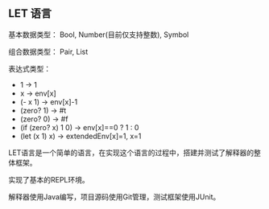 ## LET 语言

基本数据类型： Bool, Number(目前仅支持整数), Symbol

组合数据类型： Pair, List

表达式类型：

* 1 -> 1
* x -> env[x]
* (- x 1) -> env[x]-1
* (zero? 1) -> #t
* (zero? 0) -> #f
* (if (zero? x) 1 0) -> env[x]==0 ? 1 : 0
* (let (x 1) x) -> extendedEnv[x]=1, x=1

LET语言是一个简单的语言，在实现这个语言的过程中，搭建并测试了解释器的整体框架。

实现了基本的REPL环境。

解释器使用Java编写，项目源码使用Git管理，测试框架使用JUnit。
